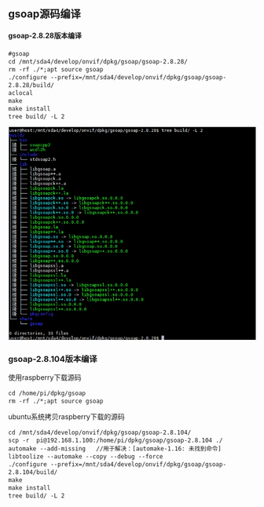 

## gsoap源码编译

#### gsoap-2.8.28版本编译

```shell
#gsoap
cd /mnt/sda4/develop/onvif/dpkg/gsoap/gsoap-2.8.28/
rm -rf ./*;apt source gsoap
./configure --prefix=/mnt/sda4/develop/onvif/dpkg/gsoap/gsoap-2.8.28/build/
aclocal
make
make install
tree build/ -L 2
```

![image-20220805233803750](gsoap源码编译.assets/image-20220805233803750.png)



### gsoap-2.8.104版本编译

使用raspberry下载源码

```
cd /home/pi/dpkg/gsoap
rm -rf ./*;apt source gsoap
```

ubuntu系统拷贝raspberry下载的源码

```
cd /mnt/sda4/develop/onvif/dpkg/gsoap/gsoap-2.8.104/
scp -r  pi@192.168.1.100:/home/pi/dpkg/gsoap/gsoap-2.8.104 ./
automake --add-missing   //用于解决：[automake-1.16: 未找到命令]
libtoolize --automake --copy --debug --force 
./configure --prefix=/mnt/sda4/develop/onvif/dpkg/gsoap/gsoap-2.8.104/build/
make
make install
tree build/ -L 2

```


